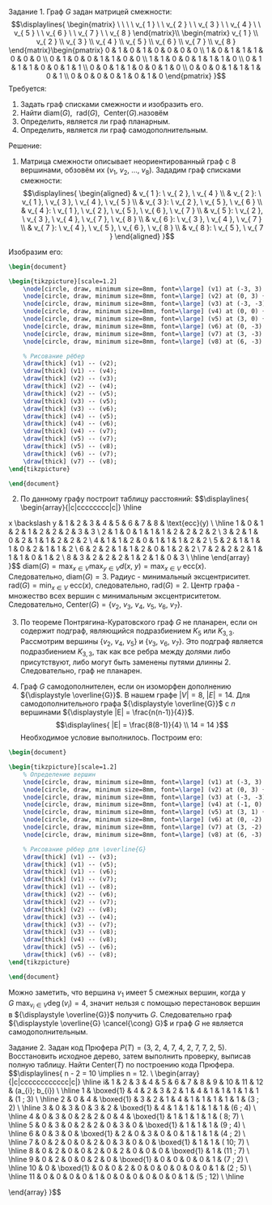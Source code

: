 Задание 1.
Граф ${\displaystyle G}$ задан матрицей смежности:
$$\displaylines{
\begin{matrix}
\ \ \ \   v_{ 1 } \ \  v_{ 2 } \ \  v_{ 3 } \ \  v_{ 4 } \ \   v_{ 5 }  \ \   v_{ 6 } \ \  v_{ 7 } \ \  v_{ 8 }
\end{matrix}\\ \begin{matrix}
v_{ 1 } \\
v_{ 2 } \\
v_{ 3 } \\
v_{ 4 } \\
v_{ 5 } \\
v_{ 6 } \\
v_{ 7 } \\
v_{ 8 }
\end{matrix}\begin{pmatrix}
0 & 1 & 0 & 1 & 0 & 0 & 0 & 0 \\
1 & 0 & 1 & 1 & 1 & 0 & 0 & 0 \\
0 & 1 & 0 & 0 & 1 & 1 & 0 & 0 \\
1 & 1 & 0 & 0 & 1 & 1 & 1 & 0 \\
0 & 1 & 1 & 1 & 0 & 0 & 1 & 1 \\
0 & 0 & 1 & 1 & 0 & 0 & 1 & 0 \\
0 & 0 & 0 & 1 & 1 & 1 & 0 & 1 \\
0 & 0 & 0 & 0 & 1 & 0 & 1 & 0
\end{pmatrix}
}$$
Требуется:
1. Задать граф списками смежности и изобразить его.
2. Найти ${\displaystyle \text{ diam}(G), \ \text{ rad}(G), \ \text{ Center}(G)}$.назовём
3. Определить, является ли граф планарным.
4. Определить, является ли граф самодополнительным.

Решение:
1. Матрица смежности описывает неориентированный граф с 8 вершинами, обзовём их ${\displaystyle (v_{ 1 }, \ v_{ 2 }, \ \dots, \ v_{ 8 }) }$. 
Зададим граф списками смежности:
$$\displaylines{
\begin{aligned}
& v_{ 1 }: \ v_{ 2 }, \  v_{ 4 } \\
& v_{ 2 }: \ v_{ 1 }, \  v_{ 3 }, \  v_{ 4 }, \  v_{ 5 } \\
& v_{ 3 }: \ v_{ 2 }, \  v_{ 5 }, \  v_{ 6 } \\
& v_{ 4 }: \ v_{ 1 }, \  v_{ 2 }, \  v_{ 5 }, \  v_{ 6 }, \  v_{ 7 } \\
& v_{ 5 }: \ v_{ 2 }, \  v_{ 3 }, \  v_{ 4 }, \  v_{ 7 }, \  v_{ 8 } \\
& v_{ 6 }: \ v_{ 3 }, \  v_{ 4 }, \  v_{ 7 } \\
& v_{ 7 }: \ v_{ 4 }, \  v_{ 5 }, \  v_{ 6 }, \  v_{ 8 } \\
& v_{ 8 }: \ v_{ 5 }, \  v_{ 7 }
\end{aligned}
}$$

Изобразим его:
```tikz
\begin{document}

\begin{tikzpicture}[scale=1.2]
    \node[circle, draw, minimum size=8mm, font=\large] (v1) at (-3, 3) {$v_1$};
    \node[circle, draw, minimum size=8mm, font=\large] (v2) at (0, 3) {$v_2$};
    \node[circle, draw, minimum size=8mm, font=\large] (v3) at (-3, -3) {$v_3$}; % Перемещена в левый низ
    \node[circle, draw, minimum size=8mm, font=\large] (v4) at (0, 0) {$v_4$};
    \node[circle, draw, minimum size=8mm, font=\large] (v5) at (3, 0) {$v_5$};
    \node[circle, draw, minimum size=8mm, font=\large] (v6) at (0, -3) {$v_6$};
    \node[circle, draw, minimum size=8mm, font=\large] (v7) at (3, -3) {$v_7$};
    \node[circle, draw, minimum size=8mm, font=\large] (v8) at (6, -3) {$v_8$};

    % Рисование рёбер
    \draw[thick] (v1) -- (v2);
    \draw[thick] (v1) -- (v4);
    \draw[thick] (v2) -- (v3);
    \draw[thick] (v2) -- (v4);
    \draw[thick] (v2) -- (v5);
    \draw[thick] (v3) -- (v5);
    \draw[thick] (v3) -- (v6);
    \draw[thick] (v4) -- (v5);
    \draw[thick] (v4) -- (v6);
    \draw[thick] (v4) -- (v7);
    \draw[thick] (v5) -- (v7);
    \draw[thick] (v5) -- (v8);
    \draw[thick] (v6) -- (v7);
    \draw[thick] (v7) -- (v8);
\end{tikzpicture}

\end{document}
```

2. По данному графу построит таблицу расстояний:
$$\displaylines{
\begin{array}{|c|cccccccc|c|} \hline 

x \backslash y & 1 & 2 & 3 & 4 & 5 & 6 & 7 & 8 & \text{ecc}(y) \\
\hline
1 & 0 & 1 & 2 & 1 & 2 & 2 & 2 & 3 & 3 \\
2 & 1 & 0 & 1 & 1 & 1 & 2 & 2 & 2 & 2 \\
3 & 2 & 1 & 0 & 2 & 1 & 1 & 2 & 2 & 2 \\
4 & 1 & 1 & 2 & 0 & 1 & 1 & 1 & 2 & 2 \\
5 & 2 & 1 & 1 & 1 & 0 & 2 & 1 & 1 & 2 \\
6 & 2 & 2 & 1 & 1 & 2 & 0 & 1 & 2 & 2 \\
7 & 2 & 2 & 2 & 1 & 1 & 1 & 0 & 1 & 2 \\
8 & 3 & 2 & 2 & 2 & 1 & 2 & 1 & 0 & 3 \\ \hline 
\end{array}
}$$
${\displaystyle \text{diam}(G) = \max_{ x \in  V } \max_{ y \in V } d(x, \  y) = \max_{ x \in V } \text{ ecc}(x)}$. Следовательно, ${\displaystyle \text{ diam}(G) = 3}$.
Радиус - минимальный эксцентриситет. ${\displaystyle \text{ rad}(G) = \min_{ x \in V } \text{ ecc}(x)}$, следовательно, ${\displaystyle \text{ rad}(G) = 2}$.
Центр графа - множество всех вершин с минимальным эксцентриситетом. Следовательно, ${\displaystyle \text{ Center}(G) = \{ v_{ 2 }, \ v_{ 3 }, \ v_{ 4 }, \ v_{ 5 }, \ v_{ 6 }, \ v_{ 7 } \}}$.

3. По теореме Понтрягина-Куратовского граф ${\displaystyle G}$ не планарен, если он содержит подграф, являющийся подразбиением ${\displaystyle K_{ 5 }}$ или ${\displaystyle K_{ 3, 3 }}$.
Рассмотрим вершины ${\displaystyle \{ v_{ 2 }, \ v_{ 4 }, \ v_{ 5 } \}}$ и ${\displaystyle \{ v_{ 3 }, \ v_{ 6 }, \ v_{ 7 } \}}$. Это подграф является подразбиением ${\displaystyle K_{ 3,3 }}$, так как все ребра между долями либо присутствуют, либо могут быть заменены путями длинны 2. Следовательно, граф не планарен.

4. Граф ${\displaystyle G}$ самодополнителен, если он изоморфен дополнению ${\displaystyle \overline{G}}$.
В нашем графе ${\displaystyle |V| = 8, \ |E| = 14}$. Для самодополнительного графа ${\displaystyle \overline{G}}$ с ${\displaystyle n}$ вершинами ${\displaystyle |E| = \frac{n(n-1)}{4}}$. 
$$\displaylines{
|E| = \frac{8(8-1)}{4}  \\
14 = 14
}$$
Необходимое условие выполнилось.
Построим его:
```tikz
\begin{document}

\begin{tikzpicture}[scale=1.2]
    % Определение вершин
    \node[circle, draw, minimum size=8mm, font=\large] (v1) at (-3, 3) {$v_1$};
    \node[circle, draw, minimum size=8mm, font=\large] (v2) at (0, 3) {$v_2$};
    \node[circle, draw, minimum size=8mm, font=\large] (v3) at (-3, -3) {$v_3$};
    \node[circle, draw, minimum size=8mm, font=\large] (v4) at (-1, 0) {$v_4$};
    \node[circle, draw, minimum size=8mm, font=\large] (v5) at (3, 1) {$v_5$};
    \node[circle, draw, minimum size=8mm, font=\large] (v6) at (0, -2) {$v_6$};
    \node[circle, draw, minimum size=8mm, font=\large] (v7) at (3, -2) {$v_7$};
    \node[circle, draw, minimum size=8mm, font=\large] (v8) at (6, -3) {$v_8$};

    % Рисование рёбер для \overline{G}
    \draw[thick] (v1) -- (v3);
    \draw[thick] (v1) -- (v5);
    \draw[thick] (v1) -- (v6);
    \draw[thick] (v1) -- (v7);
    \draw[thick] (v1) -- (v8);
    \draw[thick] (v2) -- (v6);
    \draw[thick] (v2) -- (v7);
    \draw[thick] (v2) -- (v8);
    \draw[thick] (v3) -- (v4);
    \draw[thick] (v3) -- (v7);
    \draw[thick] (v3) -- (v8);
    \draw[thick] (v4) -- (v8);
    \draw[thick] (v5) -- (v6);
    \draw[thick] (v6) -- (v8);
\end{tikzpicture}

\end{document}
```

Можно заметить, что вершина ${\displaystyle v_{ 1 }}$ имеет 5 смежных вершин, когда у ${\displaystyle G \ \max_{ v_{ i } \in V } \deg(v_{ i }) = 4}$, значит нельзя с помощью перестановок вершин в ${\displaystyle \overline{G}}$ получить ${\displaystyle G}$. Следовательно граф ${\displaystyle \overline{G} \cancel{\cong} G}$ и граф ${\displaystyle G}$ не является самодополнительным.

Задание 2.
Задан код Прюфера ${\displaystyle P(T) = (3, \ 2, \ 4, \ 7, \ 4, \ 2, \ 7, \ 7, \ 2, \ 5)}$. Восстановить исходное дерево, затем выполнить проверку, выписав полную таблицу. Найти ${\displaystyle \text{ Center}(T)}$ по построению кода Прюфера.
$$\displaylines{
n - 2 = 10 \implies  n = 12. \\
\begin{array}{|c|cccccccccccc|c|} \hline 
 i& 1 & 2 & 3 & 4 & 5 & 6 & 7 & 8 & 9 & 10 & 11 & 12 & (a_{i}; b_{i}) \\ \hline 
1 & \boxed{1} & 4 & 2 & 3 & 2 & 1 & 4 & 1 & 1 & 1 & 1 & 1 & (1 ; 3) \\ \hline 
2 & 0 & 4 & \boxed{1} & 3 & 2 & 1 & 4 & 1 & 1 & 1 & 1 & 1 & (3 ; 2) \\ \hline 
3 & 0 & 3 & 0 & 3 & 2 & \boxed{1} & 4 & 1 & 1 & 1 & 1 & 1 & (6 ; 4) \\ \hline 
4 & 0 & 3 & 0 & 2 & 2 & 0 & 4 & \boxed{1} & 1 & 1 & 1 & 1 & ( 8; 7) \\ \hline 
5 & 0 & 3 & 0 & 2 & 2 & 0 & 3 & 0 & \boxed{1} & 1 & 1 & 1 & (9 ; 4) \\ \hline 
6 & 0 & 3 & 0 & \boxed{1} & 2 & 0 & 3 & 0 & 0 & 1 & 1 & 1 & (4 ; 2) \\ \hline 
7 & 0 & 2 & 0 & 0 & 2 & 0 & 3 & 0 & 0 & \boxed{1} & 1 & 1 & ( 10; 7) \\ \hline 
8 & 0 & 2 & 0 & 0 & 2 & 0 & 2 & 0 & 0 & 0 & \boxed{1} & 1 & (11 ; 7) \\ \hline 
9 & 0 & 2 & 0 & 0 & 2 & 0 & \boxed{1} & 0 & 0 & 0 & 0 & 1 & (7 ; 2) \\ \hline 
10 & 0 & \boxed{1} & 0 & 0 & 2 & 0 & 0 & 0 & 0 & 0 & 0 & 1 & (2 ; 5) \\ \hline 
11 & 0 & 0 & 0 & 0 & 1 & 0 & 0 & 0 & 0 & 0 & 0 & 1 & (5 ; 12) \\ \hline 

\end{array}
}$$
